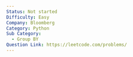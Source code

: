 ```yaml
---
Status: Not started
Difficulty: Easy
Company: Bloomberg
Category: Python
Sub Category:
  - Group BY
Question Link: https://leetcode.com/problems/
---
```

